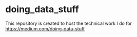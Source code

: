# doing_data_stuff
This repository is created to host the technical work I do for https://medium.com/doing-data-stuff
